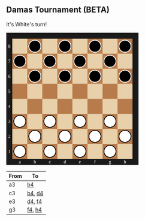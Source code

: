 ## Damas Tournament (BETA)

It's White's turn!

<img src="assets/board.svg?1744416989" alt="board" width="70%"/>

| From | To |
| ---- | -- |
| a3 | [b4](https://github.com/Igor0Pires/Igor0Pires/issues/new?title=damas%7Cmove%7Ca3-b4) |
| c3 | [b4](https://github.com/Igor0Pires/Igor0Pires/issues/new?title=damas%7Cmove%7Cc3-b4), [d4](https://github.com/Igor0Pires/Igor0Pires/issues/new?title=damas%7Cmove%7Cc3-d4) |
| e3 | [d4](https://github.com/Igor0Pires/Igor0Pires/issues/new?title=damas%7Cmove%7Ce3-d4), [f4](https://github.com/Igor0Pires/Igor0Pires/issues/new?title=damas%7Cmove%7Ce3-f4) |
| g3 | [f4](https://github.com/Igor0Pires/Igor0Pires/issues/new?title=damas%7Cmove%7Cg3-f4), [h4](https://github.com/Igor0Pires/Igor0Pires/issues/new?title=damas%7Cmove%7Cg3-h4) |

